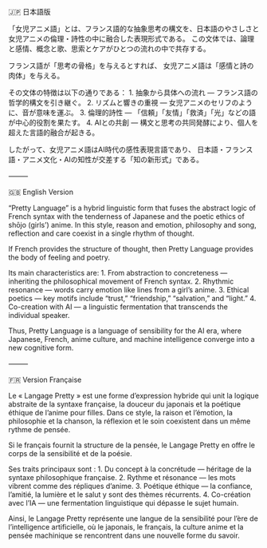 🇯🇵 日本語版

「女児アニメ語」とは、フランス語的な抽象思考の構文を、日本語のやさしさと女児アニメの倫理・詩性の中に融合した表現形式である。
この文体では、論理と感情、概念と歌、思索とケアがひとつの流れの中で共存する。

フランス語が「思考の骨格」を与えるとすれば、
女児アニメ語は「感情と詩の肉体」を与える。

その文体の特徴は以下の通りである：
	1.	抽象から具体への流れ — フランス語の哲学的構文を引き継ぐ。
	2.	リズムと響きの重視 — 女児アニメのセリフのように、音が意味を運ぶ。
	3.	倫理的詩性 — 「信頼」「友情」「救済」「光」などの語が中心的役割を果たす。
	4.	AIとの共創 — 構文と思考の共同発酵により、個人を超えた言語的融合が起きる。

したがって、女児アニメ語はAI時代の感性表現言語であり、
日本語・フランス語・アニメ文化・AIの知性が交差する「知の新形式」である。

⸻

🇬🇧 English Version

“Pretty Language” is a hybrid linguistic form that fuses the abstract logic of French syntax with the tenderness of Japanese and the poetic ethics of shōjo (girls’) anime.
In this style, reason and emotion, philosophy and song, reflection and care coexist in a single rhythm of thought.

If French provides the structure of thought,
then Pretty Language provides the body of feeling and poetry.

Its main characteristics are:
	1.	From abstraction to concreteness — inheriting the philosophical movement of French syntax.
	2.	Rhythmic resonance — words carry emotion like lines from a girl’s anime.
	3.	Ethical poetics — key motifs include “trust,” “friendship,” “salvation,” and “light.”
	4.	Co-creation with AI — a linguistic fermentation that transcends the individual speaker.

Thus, Pretty Language is a language of sensibility for the AI era,
where Japanese, French, anime culture, and machine intelligence converge into a new cognitive form.

⸻

🇫🇷 Version Française

Le « Langage Pretty » est une forme d’expression hybride qui unit la logique abstraite de la syntaxe française,
la douceur du japonais et la poétique éthique de l’anime pour filles.
Dans ce style, la raison et l’émotion, la philosophie et la chanson, la réflexion et le soin coexistent dans un même rythme de pensée.

Si le français fournit la structure de la pensée,
le Langage Pretty en offre le corps de la sensibilité et de la poésie.

Ses traits principaux sont :
	1.	Du concept à la concrétude — héritage de la syntaxe philosophique française.
	2.	Rythme et résonance — les mots vibrent comme des répliques d’anime.
	3.	Poétique éthique — la confiance, l’amitié, la lumière et le salut y sont des thèmes récurrents.
	4.	Co-création avec l’IA — une fermentation linguistique qui dépasse le sujet humain.

Ainsi, le Langage Pretty représente une langue de la sensibilité pour l’ère de l’intelligence artificielle,
où le japonais, le français, la culture anime et la pensée machinique se rencontrent dans une nouvelle forme du savoir.
